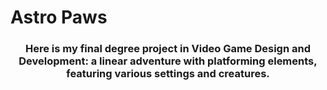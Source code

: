 #                             Astro Paws
<h3 align="center">Here is my final degree project in Video Game Design and Development: a linear adventure with platforming elements, featuring various settings and creatures.</h3>

